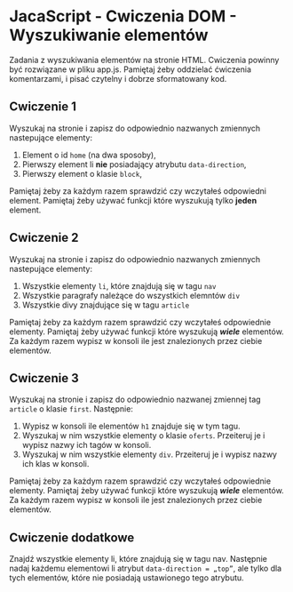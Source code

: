 # JacaScript - Cwiczenia DOM - Wyszukiwanie elementów

Zadania z wyszukiwania elementów na stronie HTML.
Cwiczenia powinny być rozwiązane w pliku app.js. 
Pamiętaj żeby oddzielać ćwiczenia komentarzami, i pisać czytelny i dobrze sformatowany kod. 

## Cwiczenie 1
Wyszukaj na stronie i zapisz do odpowiednio nazwanych zmiennych nastepujące elementy:
1. Element o id ```home``` (na dwa sposoby),
1. Pierwszy element li **nie** posiadający atrybutu ```data-direction```,
1. Pierwszy element o klasie ```block```,

Pamiętaj żeby za każdym razem sprawdzić czy wczytałeś odpowiedni element.
Pamiętaj żeby używać funkcji które wyszukują tylko **jeden** element. 


## Cwiczenie 2
Wyszukaj na stronie i zapisz do odpowiednio nazwanych zmiennych nastepujące elementy:
1. Wszystkie elementy ```li```, które znajdują się w tagu ```nav```
1. Wszystkie paragrafy należące do wszystkich elemntów ```div```
1. Wszystkie divy znajdujące się w tagu ```article```

Pamiętaj żeby za każdym razem sprawdzić czy wczytałeś odpowiednie elementy.
Pamiętaj żeby używać funkcji które wyszukują ***wiele*** elementów. 
Za każdym razem wypisz w konsoli ile jest znalezionych przez ciebie elementów.


## Cwiczenie 3
Wyszukaj na stronie i zapisz do odpowiednio nazwanej zmiennej tag ```article``` o klasie ```first```. Następnie:
1. Wypisz w konsoli ile elementów ```h1``` znajduje się w tym tagu.
1. Wyszukaj w nim wszystkie elementy o klasie ```oferts```. Przeiteruj je i wypisz nazwy ich tagów w konsoli.
1. Wyszukaj w nim wszystkie elementy ```div```. Przeiteruj je i wypisz nazwy ich klas w konsoli.

Pamiętaj żeby za każdym razem sprawdzić czy wczytałeś odpowiednie elementy.
Pamiętaj żeby używać funkcji które wyszukują ***wiele*** elementów. 
Za każdym razem wypisz w konsoli ile jest znalezionych przez ciebie elementów.


## Cwiczenie dodatkowe
Znajdź wszystkie elementy li, które znajdują się w  tagu nav. Następnie nadaj każdemu elementowi li atrybut ```data-direction = „top”```, ale tylko dla tych elementów, które nie posiadają ustawionego tego atrybutu.